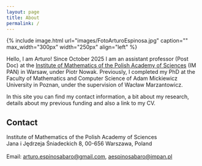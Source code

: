```yaml
---
layout: page
title: About
permalink: /
---
```


{% include image.html url="images/FotoArturoEspinosa.jpg" caption="" max_width="300px" width="250px" align="left" %}

Hello, I am Arturo! Since October 2025 I am an assistant professor (Post Doc) at the [Institute of Mathematics of the Polish Academy of Sciences](https://impan.pl/pl/) (IM PAN) in Warsaw, under Piotr Nowak. Previously, I completed my PhD at the Faculty of Mathematics and Computer Science of Adam Mickiewicz University in Poznan, under the supervision of Wacław Marzantowicz. 

In this site you can find my contact information, a bit about my research, details about my previous funding and also a link to my CV.


## Contact

Institute of Mathematics of the Polish Academy of Sciences <br />
Jana i Jędrzeja Śniadeckich 8, 00-656 Warszawa, Poland <br />
<br />
Email: [arturo.espinosabaro@gmail.com], [aespinosabaro@impan.pl]


[arturo.espinosabaro@gmail.com]: mailto:arturo.espinosabaro@gmail.com
[aespinosabaro@impan.pl]: mailto:aespinosabaro@impan.pl

